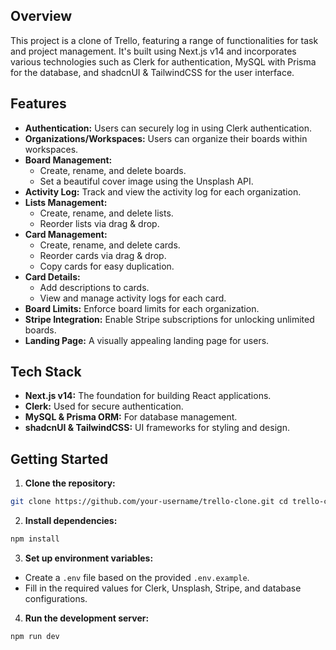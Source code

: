 ## Overview 
This project is a clone of Trello, featuring a range of functionalities for task and project management. It's built using Next.js v14 and incorporates various technologies such as Clerk for authentication, MySQL with Prisma for the database, and shadcnUI & TailwindCSS for the user interface. 
## Features  
-  **Authentication:** Users can securely log in using Clerk authentication. 
-   **Organizations/Workspaces:** Users can organize their boards within workspaces. 
-  **Board Management:**  
	 - Create, rename, and delete boards. 
	 -  Set a beautiful cover image using the Unsplash API. 
-  **Activity Log:** Track and view the activity log for each organization. 
-   **Lists Management:**  
	 - Create, rename, and delete lists. 
	 - Reorder lists via drag & drop. 
-  **Card Management:**  
	-  Create, rename, and delete cards. 
	-  Reorder cards via drag & drop. 
	-  Copy cards for easy duplication. 
-  **Card Details:**  
	-  Add descriptions to cards. 
	-  View and manage activity logs for each card. 
-  **Board Limits:** Enforce board limits for each organization. 
-  **Stripe Integration:** Enable Stripe subscriptions for unlocking unlimited boards. 
-  **Landing Page:** A visually appealing landing page for users. 
## Tech Stack  
-  **Next.js v14:** The foundation for building React applications.
-  **Clerk:** Used for secure authentication. 
-  **MySQL & Prisma ORM:** For database management. 
-  **shadcnUI & TailwindCSS:** UI frameworks for styling and design. 
## Getting Started  
1.  **Clone the repository:**  
```bash
git clone https://github.com/your-username/trello-clone.git cd trello-clone
```
2. **Install dependencies:**
```bash
npm install
```
3. **Set up environment variables:**
-   Create a `.env` file based on the provided `.env.example`.
-   Fill in the required values for Clerk, Unsplash, Stripe, and database configurations.
4. **Run the development server:**
```bash
npm run dev
```
